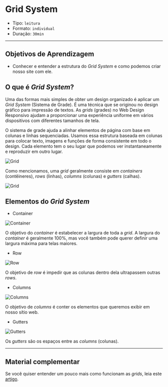 # Grid System

- Tipo: `leitura`
- Formato: `individual`
- Duração: `30min`

***

## Objetivos de Aprendizagem

- Conhecer e entender a estrutura do *Grid System* e como podemos criar nosso
  site com ele.

## O que é *Grid System*?

Uma das formas mais simples de obter um design organizado é aplicar um *Grid
System* (Sistema de Grade). É uma técnica que se originou no design gráfico para
impressão de textos. As *grids* (grades) no Web Design Responsivo ajudam a
proporcionar uma experiência uniforme em vários dispositivos com diferentes
tamanhos de tela.

O sistema de grade ajuda a alinhar elementos de página com base em colunas e
linhas sequenciadas. Usamos essa estrutura baseada em colunas para colocar
texto, imagens e funções de forma consistente em todo o design. Cada elemento
tem o seu lugar que podemos ver instantaneamente e reproduzir em outro lugar.

![Grid](https://camo.githubusercontent.com/1a3e525985d883b828432c55f65c608b4921feff/687474703a2f2f746573742e76697369746e6f727761792e6f72672f77702d636f6e74656e742f75706c6f6164732f73697465732f322f323031332f30322f477269645f332e706e67)

Como mencionamos, uma *grid* geralmente consiste em *containers* (contêineres),
*rows* (linhas), *columns* (colunas) e *gutters* (calhas).

![Grid](https://camo.githubusercontent.com/c11e6c49f2117fbfad0f32669953e9e7b28f2633/68747470733a2f2f6d646e2e6d6f7a696c6c6164656d6f732e6f72672f66696c65732f31333839392f677269642e706e67)

## Elementos do *Grid System*

- Container

![Container](https://camo.githubusercontent.com/4c3d277ab34ed1268ee73fd906924921c33672c0/687474703a2f2f6a346e2e636f2f636f6e74656e742f342d626c6f672f31312d4372656174696e672d796f75722d6f776e2d6373732d677269642d73797374656d2f636f6e7461696e65722e706e67)

O objetivo do *container* é estabelecer a largura de toda a *grid*. A largura do
*container* é geralmente 100%, mas você também pode querer definir uma largura
máxima para telas maiores.

- Row

![Row](https://camo.githubusercontent.com/adb0ba784b72c8adab3c466743eb338d443bdcdb/687474703a2f2f6a346e2e636f2f636f6e74656e742f342d626c6f672f31312d4372656174696e672d796f75722d6f776e2d6373732d677269642d73797374656d2f726f772e706e67)

O objetivo de *row* é impedir que as colunas dentro dela ultrapassem outras
*rows*.

- Columns

![Columns](https://camo.githubusercontent.com/2725351b07c403c1e3d56597e2b7f0dfe29f8e84/687474703a2f2f6a346e2e636f2f636f6e74656e742f342d626c6f672f31312d4372656174696e672d796f75722d6f776e2d6373732d677269642d73797374656d2f636f6c756d6e2e706e67)

O objetivo de *columns* é conter os elementos que queremos exibir em nosso sítio
web.

- Gutters

![Gutters](https://camo.githubusercontent.com/c73f70a89038801b38159cbf37666dec199c5d0c/687474703a2f2f6a346e2e636f2f636f6e74656e742f342d626c6f672f31312d4372656174696e672d796f75722d6f776e2d6373732d677269642d73797374656d2f636f6c756d6e2d677574746572732e706e67)

Os *gutters* são os espaços entre as *columns* (colunas).

***

## Material complementar

Se você quiser entender um pouco mais como funcionam as *grids*, leia este
[artigo](https://medium.com/@antonellaweyler/grid-system-e-seus-layouts-6cdf653943ba).
